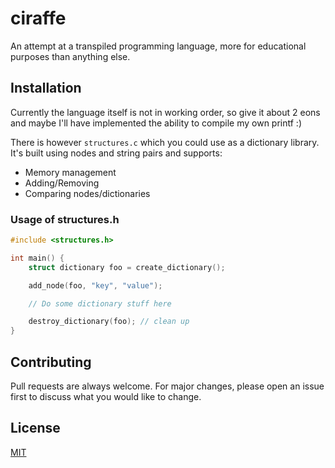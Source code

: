 # ciraffe
An attempt at a transpiled programming language, more for educational purposes than anything else.

## Installation
Currently the language itself is not in working order, so give it about 2 eons and maybe I'll have implemented the ability to compile my own printf :)

There is however ```structures.c``` which you could use as a dictionary library.
It's built using nodes and string pairs and supports:
* Memory management
* Adding/Removing
* Comparing nodes/dictionaries

### Usage of structures.h
```c
#include <structures.h>

int main() {
    struct dictionary foo = create_dictionary();

    add_node(foo, "key", "value");

    // Do some dictionary stuff here

    destroy_dictionary(foo); // clean up 
}
```

## Contributing
Pull requests are always welcome. For major changes, please open an issue first to discuss what you would like to change.

## License
[MIT](https://choosealicense.com/licenses/mit/)